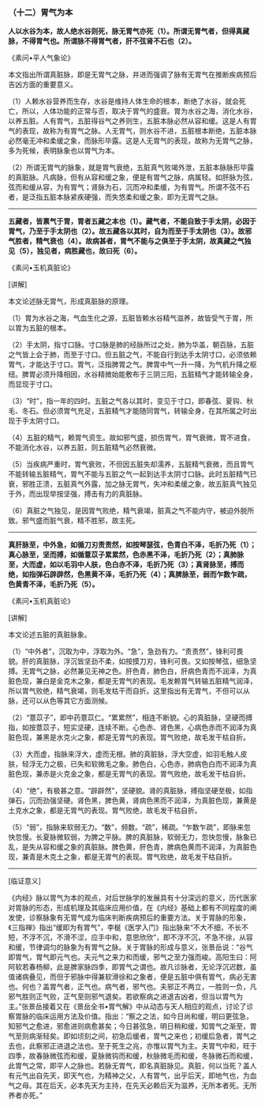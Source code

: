 ### （十二）胃气为本

**人以水谷为本，故人绝水谷则死，脉无胃气亦死（1）。所谓无胃气者，但得真藏脉，不得胃气也。所谓脉不得胃气者，肝不弦肾不石也（2）。**

《素问•平人气象论》

本文指出所谓真脏脉，即是无胃气之脉，并进而强调了脉有无胃气在推断疾病预后吉凶方面的重要意义。

（1）人赖水谷营养而生存，水谷是维持人体生命的根本，断绝了水谷，就会死亡，所以，人体功能的正常与否，取决于胃气的盛衰。胃为水谷之海，消化水谷，以养五脏。人有胃气，五脏得谷气之养则生，五脏本脉必然从容和缓。这是人有胃气的表现，故称为有胃气之脉。人无胃气，则水谷不进，五脏根本断绝，五脏本脉必然毫无冲和柔缓之象，而脉形毕露。这是人无胃气的表现，故称为无胃气之脉，多为死候，表明脉象也以胃气为本。

（2）所谓无胃气的脉象，就是胃气衰绝，五脏真气败竭外泄，五脏本脉脉形毕露的真脏脉。凡病脉，但有从容和缓之象，便是有胃气之脉，病属轻。如肝脉为弦，弦而和缓从容，为有胃气；肾脉为石，沉而冲和柔缓，为有胃气。所谓不弦不石者，是泛指五脏本脉紧疾硬强，而失悠柔和缓之象，即为无胃气之脉。

* * *

**五藏者，皆禀气于胃，胃者五藏之本也（1）。藏气者，不能自致于手太阴，必因于胃气，乃至于手太阴也（2）。故五藏各以其时，自为而至于手太阴也（3）。故邪气胜者，精气衰也（4）。故病甚者，胃气不能与之俱至于手太阴，故真藏之气独见（5），独见者，病胜藏也，故曰死（6）。**

《素问•玉机真脏论》

[讲解]

本文论述脉无胃气，形成真脏脉的原理。

（1）胃为水谷之海，气血生化之源，五脏皆赖水谷精气滋养，故皆受气于胃，所以胃为五脏的根本。

（2）手太阴，指寸口脉。寸口脉是肺的经脉所过之处，肺为华盖，朝百脉，五脏之气皆上会于肺，而至于寸口。但五脏之气，不能自行到达手太阴寸口，必须依赖胃气，才能达于寸口。胃气，泛指脾胃之气。脾胃中气一升一降，为气机升降之枢纽。脾胃必须升降相因，水谷精微始能敷布于三阴三阳，五脏精气才能转输全身，而显现于寸口。

（3）“时”，指一年的四时。五脏之气各以其时，变见于寸口，即春弦、夏钩、秋毛、冬石。但必须胃气充足，五脏精气才能随同胃气，转输全身，在其所属之时出现于手太阴寸口。

（4）五脏的精气，赖胃气资生。故如邪气盛，损伤胃气，胃气衰微，胃不进食，不能消化水谷，以养五脏，则五脏精气必然衰微。

（5）当疾病严重时，胃气衰败，不但因五脏失却濡养，五脏精气衰微，而且胃气不能转输五脏精气，胃气不能与五脏之气一起到达手太阴寸口脉。此时五脏精气已衰，邪胜正溃，五脏真气外露，加之脉无胃气，失冲和柔缓之象，故五脏真气独见于外，而出现举按坚强，搏击有力的真脏脉。

（6）真脏之气独见，是因胃气败绝，精气衰竭，脏真之气不能内守，被迫外脱所致。邪气盛而脏气衰，精不胜邪，故主死。

* * *

**真肝脉至，中外急，如循刀刃责责然，如按琴瑟弦，色青白不泽，毛折乃死（1）；真心脉至，坚而搏，如循薏苡子累累然，色赤黑不泽，毛折乃死（2）；真肺脉至，大而虚，如以毛羽中人肤，色白赤不泽，毛折乃死（3）；真肾脉至，搏而绝，如指弹石辟辟然，色黑黄不泽，毛折乃死（4）；真脾脉至，弱而乍数乍疏，色黄青不泽，毛折乃死（5）。**

《素问•玉机真脏论》

[讲解]

本文论述五脏的真脏脉象。

（1）“中外者”，沉取为中，浮取为外。“急”，急劲有力。“责责然”，锋利可畏貌。肝的真脏脉，浮沉皆坚劲不柔，如按摸刀刃，锋利可畏。又如按琴弦，细急坚搏。无胃气之脉，必然兼见无神之色。肝色青，肺色白，肝病色青而不润泽，为真脏色现，兼白是金克木之象，都是无胃气的表现。毛发赖胃气转输五脏精气润泽，所以胃气败绝，精气衰竭，则毛发枯干而自折。这里指出有无胃气，不但可以从脉，还可以从色等其它方面测候。

（2）“薏苡子”，即中药薏苡仁。“累累然”，相连不断貌。心的真脏脉，坚硬而搏指，如按薏苡子，短实坚硬，连续不断。心色赤、肾色黑，心病色赤而不润泽为真脏色现，兼黑是水克火之象，都是无胃气的表现。胃气败绝，故毛发干枯自折。

（3）大而虚，指脉来浮大，虚而无根。肺的真脏脉，浮大空虚，如羽毛触人皮肤，轻浮无力之极，已失和软微毛之象。肺色白，心色赤，肺病色白而不润泽为真脏色现，兼赤是火克金之象，都是无胃气的表现。胃气败绝，故毛发干枯自折。

（4）“绝”，有极甚之意。“辟辟然”，坚硬貌。肾的真脏脉，搏指坚硬至极，如指弹石，沉而劲强坚硬。肾色黑，脾色黄，肾病色黑而不润泽，为真脏色现，兼黄是土克水之象，都是无胃气的表现。胃气败绝，故毛发干枯自折。

（5）“弱”，指脉来软弱无力。“数”，频数。“疏”，稀疏。“乍数乍疏”，即脉来忽快忽慢。长夏脉微软弱，为脾之平脉。脾的真脏脉，软弱无力，忽快忽慢，脉象已乱，是失从容和缓之象的真脏脉。脾色黄，肝色青，脾病色黄而不润泽，为真脏色现，兼青是木克土之象，都是无胃气的表现。胃气败绝，故毛发干枯自折。

* * *

[临证意义]

《内经》脉以胃气为本的观点，对后世脉学的发展具有十分深远的意义，历代医家对胃脉的形态，形成机理及其临床应用价值，在《内经》基础上都有不同程度的阐发使，诊察脉象有无胃气成为临床判断疾病预后的重要方法。关于胃脉的形象，《三指禅》指出“缓即为有胃气”，李梴《医学入门》指出脉来“不大不细，不长不短，不浮不沉，不滑不涩，应手中和，意思欣欣”，即不浮不沉，不急不徐，从容和缓，节律调匀的脉象为有胃气之脉。关于胃脉的形成与意义，张景岳说：“谷气即胃气，胃气即元气也。夫元气之来力和而缓，邪气之至力强而峻。高阳生曰：阿阿软若春杨柳，此是脾家脉四季，即胃气之谓也。故凡诊脉者，无论浮沉迟数，虽值诸病叠见，而但于邪脉中得兼软滑徐和之象者，便是五脏中俱有胃气，病必无害也。何也？盖胃气者，正气也。病气者，邪气也。夫邪正不两立，一胜则一负，凡邪气胜则正气败，正气至则邪气退矣。若欲察病之进退吉凶者，但当以胃气为主。”张景岳接着又在《景岳全书•胃气解》中从动态与天人相应的观点，讨论了诊察胃脉的临床运用方法及价值。指出：“察之之法，如今日尚和缓，明曰更弦急，知邪气之愈进，邪愈进则病愈甚矣；今日甚弦急，明日稍和缓，知胃气之渐至，胃气至则病渐轻矣。即如顷刻之间，初急后缓者，胃气之来也；初缓后急者，胃气之去也，此察邪正进退之法也。至于死生之兆，亦惟以胃气为主。夫胃气中和，旺于四季，故春脉微弦而和缓，夏脉微钩而和缓，秋脉微毛而和缓，冬脉微石而和缓，此胃气之常，即平人之脉也。若脉无胃气，即名真脏脉见。真脏，何以当死？盖人有元气出自先天，即天气也，为精神之父，人有胃气，出乎后天，即地气也，为血气之母。其在后天，必本先天为主持，在先天必赖后天为滋养，无所本者死。无所养者亦死。”
